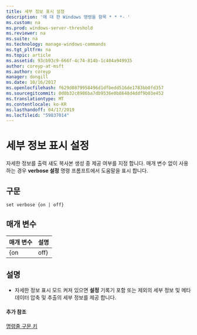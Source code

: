 ```yaml
---
title: 세부 정보 표시 설정
description: '에 대 한 Windows 명령을 항목 * * *- '
ms.custom: na
ms.prod: windows-server-threshold
ms.reviewer: na
ms.suite: na
ms.technology: manage-windows-commands
ms.tgt_pltfrm: na
ms.topic: article
ms.assetid: 93cb93c9-666f-4c74-814b-1c404a949935
author: coreyp-at-msft
ms.author: coreyp
manager: dongill
ms.date: 10/16/2017
ms.openlocfilehash: f629d0879958496d1dfbedd516de1783bb0fd357
ms.sourcegitcommit: 0d0b32c8986ba7db9536e0b8648d4ddf9b03e452
ms.translationtype: MT
ms.contentlocale: ko-KR
ms.lasthandoff: 04/17/2019
ms.locfileid: "59837014"
---
```

# <a name="set-verbose"></a>세부 정보 표시 설정



자세한 정보를 출력 섀도 복사본 생성 중 제공 여부를 지정 합니다. 매개 변수 없이 사용 하는 경우 **verbose 설정** 명령 프롬프트에서 도움말을 표시 합니다.

## <a name="syntax"></a>구문

```
set verbose {on | off}
```

## <a name="parameters"></a>매개 변수

|매개 변수|설명|
|---------|-----------|
|{on | off}|자세한 정보 표시 모드를 설정 하거나 해제 합니다.|

## <a name="remarks"></a>설명

-   자세한 정보 표시 모드 켜져 있으면 **설정** 기록기 포함 또는 제외의 세부 정보 및 메타 데이터 압축 및 추출의 세부 정보를 제공 합니다.

#### <a name="additional-references"></a>추가 참조

[명령줄 구문 키](command-line-syntax-key.md)